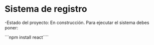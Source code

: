 <h1>Sistema de registro</h1>

-Estado del proyecto: En construcción.
Para ejecutar el sistema debes poner:

```npm install react````
